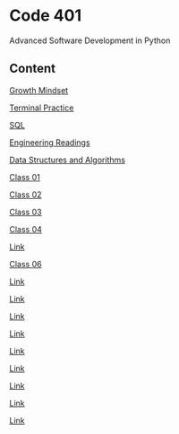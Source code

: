 # Code 401

Advanced Software Development in Python

## Content

[Growth Mindset](../Code-401/growth-mindset.md)

[Terminal Practice](../Code-401/terminal.md)

[SQL](../Code-401/sql.md)

[Engineering Readings](../Code-401/engineer.md)

[Data Structures and Algorithms](../Code-401/data.md)

[Class 01](../Code-401/class-01.md)

[Class 02](../Code-401/class-02.md)

[Class 03](../Code-401/class-03.md)

[Class 04](../Code-401/class-04.md)

[Link]()

[Class 06](../Code-401/class-06.md)

[Link]()

[Link]()

[Link]()

[Link]()

[Link]()

[Link]()

[Link]()

[Link]()

[Link]()